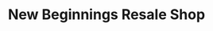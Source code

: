 ---
title: "New Beginnings Resale Shop"
url: /granbury/new-beginnings-resale-shop/
shop: charity
---